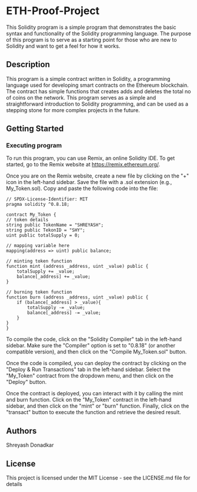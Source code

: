 # ETH-Proof-Project

This Solidity program is a simple program that demonstrates the basic syntax and functionality of the Solidity programming language. The purpose of this program is to serve as a starting point for those who are new to Solidity and want to get a feel for how it works.

## Description

This program is a simple contract written in Solidity, a programming language used for developing smart contracts on the Ethereum blockchain. The contract has simple functions that creates adds and deletes the total no of coins on the network. This program serves as a simple and straightforward introduction to Solidity programming, and can be used as a stepping stone for more complex projects in the future.

## Getting Started

### Executing program

To run this program, you can use Remix, an online Solidity IDE. To get started, go to the Remix website at https://remix.ethereum.org/.

Once you are on the Remix website, create a new file by clicking on the "+" icon in the left-hand sidebar. Save the file with a .sol extension (e.g., My_Token.sol). Copy and paste the following code into the file:

    // SPDX-License-Identifier: MIT
    pragma solidity ^0.8.18;

    contract My_Token {
    // token details
    string public TokenName = "SHREYASH"; 
    string public TekonID = "SHY"; 
    uint public totalSupply = 0;
    
    // mapping variable here
    mapping(address => uint) public balance;
    
    // minting token function
    function mint (address _address, uint _value) public {
        totalSupply += _value; 
        balance[_address] += _value;
    }
    
    // burning token function
    function burn (address _address, uint _value) public {
        if (balance[_address] > _value){
            totalSupply -= _value;
            balance[_address] -= _value;
        }
    }
    }
    
        


To compile the code, click on the "Solidity Compiler" tab in the left-hand sidebar. Make sure the "Compiler" option is set to "0.8.18" (or another compatible version), and then click on the "Compile My_Token.sol" button.

Once the code is compiled, you can deploy the contract by clicking on the "Deploy & Run Transactions" tab in the left-hand sidebar. Select the "My_Token" contract from the dropdown menu, and then click on the "Deploy" button.

Once the contract is deployed, you can interact with it by calling the mint and burn function. Click on the "My_Token" contract in the left-hand sidebar, and then click on the "mint" or "burn" function. Finally, click on the "transact" button to execute the function and retrieve the desired result.

## Authors

Shreyash Donadkar


## License

This project is licensed under the MIT License - see the LICENSE.md file for details

